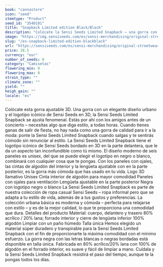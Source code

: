 ```yaml
---
book: "cannastore"
icon: "seed"
itemtype: "Product"
seed_id: "3540101"
title: "Snapback Limited edition Black/Black"
description: "Colócate la Sensi Seeds Limited Snapback – una gorra con un elegante diseño urbano y el logotipo de Sensi Seeds bordado en 3D. ¡Compra online ahora!"
image: "https://img.sensiseeds.com/es/sensi-merchandising/original-streetwear/snapback-limited-edition-black-black-image.png"
slug: "/es-snapback-limited-edition-blackblack"
url: "https://sensiseeds.com/es/sensi-merchandising/original-streetwear/snapback-limited-edition-black-black?a_aid=cannastore"
price: 28.5
currency: "eur"
number_of_seeds: 0
category: "Camisetas"
flowering_min: 0
flowering_max: 0
strain_type: ""
climate_zone: ""
yield: ""
heigh_gain: ""
locale: "es"
---
```

Colócate esta gorra ajustable 3D. Una gorra con un elegante diseño urbano y el logotipo icónico de Sensi Seeds en 3D, la Sensi Seeds Limited Snapback se ajusta fenomenal. Estás por ahí con los amigos antes de un concierto – necesitas algo que diga estilo, a todas horas. Cuando tienes ganas de salir de fiesta, no hay nada como una gorra de calidad para ir a la moda: ponte la Sensi Seeds Limited Snapback cuando salgas y te sentirás cómodo sin renunciar al estilo. La Sensi Seeds Limited Snapback tiene el logotipo icónico de Sensi Seeds bordado en 3D en la parte delantera, que le da un aspecto tan inconfundible como tú mismo. El diseño moderno de seis paneles es unisex, del que se puede elegir el logotipo en negro o blanco, combinará con cualquier cosa que te pongas. Con los paneles con ojales, las cintas de algodón del interior y la lengüeta ajustable con en la parte posterior, es la gorra más cómoda que has usado en tu vida. Logo 3D llamativo Unisex Cinta interior de algodón para mayor comodidad Paneles con ojales para ventilación Lengüeta ajustable en la parte posterior Negra con logotipo negro o blanco La Sensi Seeds Limited Snapback es parte de nuestra colección de ropa casual Sensi Seeds – ropa informal pero que se adapta a tu estilo de vida, además de a tus gustos y preferencias. La colección urbana básica es moderna y cómoda – perfecta para relajarse con estilo – y es de la mejor calidad, lo que te proporciona una comodidad que dura. Detalles del producto Material: cuerpo, delantero y trasero 80% acrílico / 20% lana; forrado interior y cierre de lengüeta inferior 100% algodón Limpiar con un paño húmedo Talla única Hemos elegido un material súper duradero y transpirable para la Sensi Seeds Limited Snapback con el fin de proporcionarte la máxima comodidad con el mínimo esfuerzo. La gorra negra con las letras blancas o negras bordadas está disponible en talla única. Fabricada en 80% acrílico/20% lana con 100% de algodón en el forrado interior, es suave y fácil de limpiar a mano. Cuídala y la Sensi Seeds Limited Snapback resistirá el paso del tiempo, aunque te la pongas todos los días.
